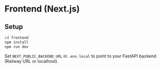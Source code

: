 # Frontend (Next.js)

## Setup
```bash
cd frontend
npm install
npm run dev
```

Set `NEXT_PUBLIC_BACKEND_URL` in `.env.local` to point to your FastAPI backend (Railway URL or localhost).